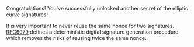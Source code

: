 Congratulations! You've successfully unlocked another secret of the elliptic curve signatures!

It is very important to never reuse the same nonce for two signatures. [RFC6979](https://datatracker.ietf.org/doc/html/rfc6979) defines a deterministic digital signature generation procedure which removes the risks of reusing twice the same nonce.
